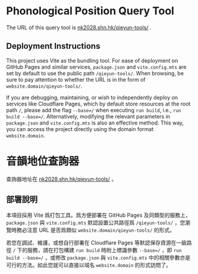 # Phonological Position Query Tool

The URL of this query tool is [nk2028.shn.hk/qieyun-tools/](https://nk2028.shn.hk/qieyun-tools/ "音韻地位查詢器") .

## Deployment Instructions

This project uses Vite as the bundling tool. For ease of deployment on GitHub Pages and similar services, `package.json` and `vite.config.mts` are set by default to use the public path `/qieyun-tools/`. When browsing, be sure to pay attention to whether the URL is in the form of `website.domain/qieyun-tools/`.

If you are debugging, maintaining, or wish to independently deploy on services like Cloudflare Pages, which by default store resources at the root path `/`, please add the flag `--base=/` when executing `run build`, i.e., `run build --base=/`. Alternatively, modifying the relevant parameters in `package.json` and `vite.config.mts` is also an effective method. This way, you can access the project directly using the domain format `website.domain`.


# 音韻地位查詢器

查詢器地址在 [nk2028.shn.hk/qieyun-tools/](https://nk2028.shn.hk/qieyun-tools/ "音韻地位查詢器") 。

## 部署說明

本項目採用 Vite 爲打包工具。爲方便部署在 GitHub Pages 及同類型的服務上， `package.json` 與 `vite.config.mts` 默認設置公共路徑爲 `/qieyun-tools/` ，您瀏覽時務必注意 URL 是否爲類似 `website.domain/qieyun-tools/` 的形式。

若您在調試、維護，或想自行部署在 Cloudflare Pages 等默認保存資源在一級路徑 `/` 下的服務，請在打包構建 `run build` 時附上標識參數 `--base=/` ，即 `run build --base=/` ，或修改 `package.json` 與 `vite.config.mts` 中的相關參數亦是可行的方法。如此您就可以直接以域名 `website.domain` 的形式訪問了。